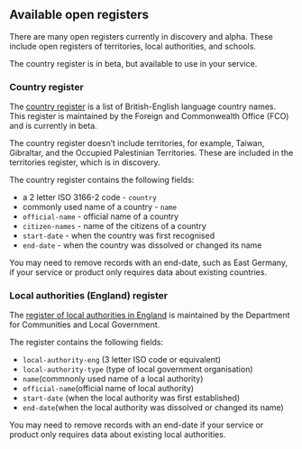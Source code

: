 ## <a name="availablereg"></a>Available open registers

There are many open registers currently in discovery and alpha. These include open registers of territories, local authorities, and schools.

The country register is in beta, but available to use in your service.

### Country register

The [country register](https://country.register.gov.uk/) is a list of British-English language country names. This register is maintained by the Foreign and Commonwealth Office (FCO) and is currently in beta.

The country register doesn’t include territories, for example, Taiwan, Gibraltar, and the Occupied Palestinian Territories. These are included in the territories register, which is in discovery.

The country register contains the following fields:  

* a 2 letter ISO 3166-2 code - `country`  
* commonly used name of a country - `name`
* `official-name` - official name of a country  
* `citizen-names` - name of the citizens of a country  
* `start-date` - when the country was first recognised  
* `end-date` - when the country was dissolved or changed its name  

You may need to remove records with an end-date, such as East Germany, if your service or product only requires data about existing countries.

### Local authorities (England) register

The [register of local authorities in England](https://local-authority-eng.register.gov.uk/) is maintained by the Department for Communities and Local Government.

The register contains the following fields:   

* `local-authority-eng` (3 letter ISO code or equivalent)
* `local-authority-type` (type of local government organisation)
* `name`(commnonly used name of a local authority)
* `official-name`(official name of local authority)
* `start-date` (when the local authority was first established)
* `end-date`(when the local authority was dissolved or changed its name)

You may need to remove records with an end-date if your service or product only requires data about existing local authorities.
